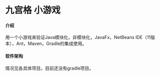 # 九宫格 小游戏

#### 介绍
用一个小游戏来验证Java模块化，非模块化，JavaFx，NetBeans IDE（11版本），Ant，Maven，Gradle的集成使用。

#### 软件架构
情况见各具体项目。目前还没有gradle项目。